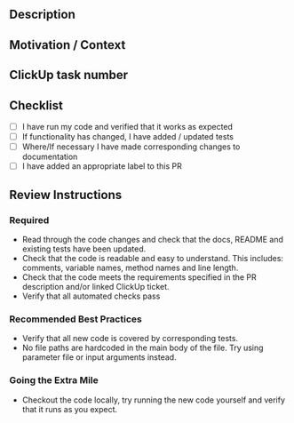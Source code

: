 ## Description


## Motivation / Context


## ClickUp task number


## Checklist 
- [ ] I have run my code and verified that it works as expected
- [ ] If functionality has changed, I have added / updated tests
- [ ] Where/If necessary I have made corresponding changes to documentation
- [ ] I have added an appropriate label to this PR

## Review Instructions

### Required

- Read through the code changes and check that the docs, README and existing tests have been updated.
- Check that the code is readable and easy to understand. This includes: comments, variable names, method names and line length.
- Check that the code meets the requirements specified in the PR description and/or linked ClickUp ticket.
- Verify that all automated checks pass

### Recommended Best Practices

- Verify that all new code is covered by corresponding tests.
- No file paths are hardcoded in the main body of the file. Try using parameter file or input arguments instead.

### Going the Extra Mile

- Checkout the code locally, try running the new code yourself and verify that it runs as you expect.

